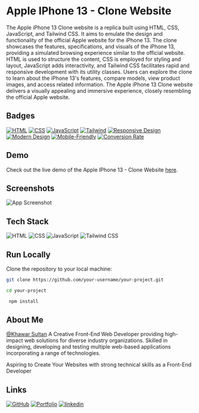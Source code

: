 # Apple IPhone 13 - Clone Website

The Apple iPhone 13 Clone website is a replica built using HTML, CSS, JavaScript, and Tailwind CSS. It aims to emulate the design and functionality of the official Apple website for the iPhone 13. The clone showcases the features, specifications, and visuals of the iPhone 13, providing a simulated browsing experience similar to the official website. HTML is used to structure the content, CSS is employed for styling and layout, JavaScript adds interactivity, and Tailwind CSS facilitates rapid and responsive development with its utility classes. Users can explore the clone to learn about the iPhone 13's features, compare models, view product images, and access related information. The Apple iPhone 13 Clone website delivers a visually appealing and immersive experience, closely resembling the official Apple website.

## Badges

[![HTML](https://img.shields.io/badge/Built%20with-HTML-orange?style=flat-square&logo=html5)](https://www.w3.org/html/)
[![CSS](https://img.shields.io/badge/Styled%20with-CSS-blue?style=flat-square&logo=css3&logoColor=blue)](https://www.w3.org/Style/CSS/Overview.en.html)
[![JavaScript](https://img.shields.io/badge/Powered%20by-JavaScript-yellow?style=flat-square&logo=javascript)](https://developer.mozilla.org/en-US/docs/Web/JavaScript)
[![Tailwind](https://img.shields.io/badge/CSS%20framework-Tailwind%20Css-2C5282?style=flat-square&logo=tailwind-css&logoColor=white)](https://developer.mozilla.org/en-US/docs/Web/JavaScript)
[![Responsive Design](https://img.shields.io/badge/Responsive-Design-green?style=flat-square&logo=responsive-design)](https://en.wikipedia.org/wiki/Responsive_web_design)
[![Modern Design](https://img.shields.io/badge/Modern-Design-lightgrey?style=flat-square&logo=design)](https://www.smashingmagazine.com/2019/04/modern-web-design-techniques/)
[![Mobile-Friendly](https://img.shields.io/badge/Mobile-Friendly-brightgreen?style=flat-square&logo=mobile)](https://developers.google.com/web/fundamentals/design-and-ux/principles)
[![Conversion Rate](https://img.shields.io/badge/High-Conversion%20Rate-success?style=flat-square&logo=conversionxl)](https://conversionxl.com/blog/)

## Demo

Check out the live demo of the Apple IPhone 13 - Clone Website [here](https://applephone13.netlify.app/).

## Screenshots

![App Screenshot](https://res.cloudinary.com/denajbnh4/image/upload/v1683798905/Khawar/Screenshot_8_yhhyhs.png)

## Tech Stack

![HTML](https://img.shields.io/badge/-HTML-orange?style=flat-square&logo=html5)
![CSS](https://img.shields.io/badge/-CSS-blue?style=flat-square&logo=css3)
![JavaScript](https://img.shields.io/badge/-JavaScript-yellow?style=flat-square&logo=javascript)
![Tailwind CSS](https://img.shields.io/badge/Tailwind%20CSS-2C5282?style=flat-square&for-the-badge&logo=tailwind-css&logoColor=white)

## Run Locally


Clone the repository to your local machine:

   ```bash
   git clone https://github.com/your-username/your-project.git
   ```

   ```bash
   cd your-project
   ```

```bash
 npm install
```

## About Me

[@Khawar Sultan](https://github.com/KhawarSultan) A Creative Front-End Web Developer providing high-impact web solutions for diverse industry organizations. Skilled in designing, developing and testing multiple web-based applications incorporating a range of technologies.

Aspiring to Create Your Websites with strong technical skills as a Front-End Developer

## Links

[![GitHub](https://img.shields.io/badge/Github-000?style=for-the-badge&logo=github&logoColor=white)](https://github.com/KhawarSultan)
[![Portfolio](https://img.shields.io/badge/Portfolio-000?style=for-the-badge&logo=font-awesome&logoColor=white)](https://khawarportfolio.netlify.app/)
[![linkedin](https://img.shields.io/badge/linkedin-0A66C2?style=for-the-badge&logo=linkedin&logoColor=white)](https://www.linkedin.com/in/khawar-sultan-989314209/)
